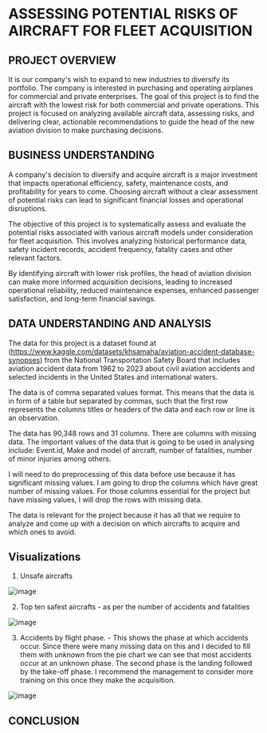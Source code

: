 
# ASSESSING POTENTIAL RISKS OF AIRCRAFT FOR FLEET ACQUISITION

## PROJECT OVERVIEW
It is our company's wish to expand to new industries to diversify its portfolio. The company is interested in purchasing and operating airplanes for commercial and private enterprises. The goal of this project is to find the aircraft with the lowest risk for both commercial and private operations. This project is focused on analyzing available aircraft data, assessing risks, and delivering clear, actionable recommendations to guide the head of the new aviation division to make purchasing decisions.

## BUSINESS UNDERSTANDING

A company's decision to diversify and acquire aircraft is a major investment that impacts operational efficiency, safety, maintenance costs, and profitability for years to come. Choosing aircraft without a clear assessment of potential risks can lead to significant financial losses and operational disruptions.

The objective of this project is to systematically assess and evaluate the potential risks associated with various aircraft models under consideration for fleet acquisition. This involves analyzing historical performance data, safety incident records, accident frequency, fatality cases and other relevant factors.

By identifying aircraft with lower risk profiles, the head of aviation division can make more informed acquisition decisions, leading to increased operational reliability, reduced maintenance expenses, enhanced passenger satisfaction, and long-term financial savings.

## DATA UNDERSTANDING AND ANALYSIS

The data for this project is a dataset found at (https://www.kaggle.com/datasets/khsamaha/aviation-accident-database-synopses) from the National Transportation Safety Board that includes aviation accident data from 1962 to 2023 about civil aviation accidents and selected incidents in the United States and international waters.

The data is of comma separated values format. This means that the data is in form of a table but separated by commas, such that the first row represents the columns titles or headers of the data and each row or line is an observation.  

The data has 90,348 rows and 31 columns. There are columns with missing data. The important values of the data that is going to be used in analysing include: Event.id, Make and model of aircraft, number of fatalities, number of minor injuries among others.

I will need to do preprocessing of this data before use because it has significant missing values. I am going to drop the columns which have great number of missing values. For those columns essential for the project but have missing values, I will drop the rows with missing data.

The data is relevant for the project because it has all that we require to analyze and come up with a decision on which aircrafts to acquire and which ones to avoid.

## Visualizations
1. Unsafe aircrafts

![image](https://github.com/user-attachments/assets/f6774fb7-37c4-451c-bde0-ff2a76418542)



2. Top ten safest aircrafts - as per the number of accidents and fatalities

![image](https://github.com/user-attachments/assets/349f854f-f3a8-4511-97b8-7f015514b9bd)




3. Accidents by flight phase. - This shows the phase at which accidents occur. Since there were many missing data on this and I decided to fill them with *unknown* from the pie chart we can see that most accidents occur at an unknown phase. The second phase is the landing followed by the take-off phase. I recommend the management to consider more training on this once they make the acquisition.

![image](https://github.com/user-attachments/assets/6d8825eb-a2b2-4690-bd1a-633832388b50)




## CONCLUSION







#
